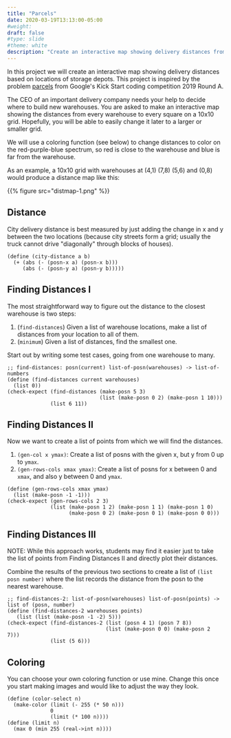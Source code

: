```yaml
---
title: "Parcels"
date: 2020-03-19T13:13:00-05:00
#weight: 
draft: false
#type: slide
#theme: white
description: "Create an interactive map showing delivery distances from the closest storage depot."
---
```


In this project we will create an interactive map showing delivery
distances based on locations of storage depots. This project is
inspired by the problem
[parcels](https://codingcompetitions.withgoogle.com/kickstart/round/0000000000050e01/000000000006987d) 
from Google's Kick Start coding competition 2019 Round A.

The CEO of an important delivery company needs your help to decide
where to build new warehouses. You are asked to make an interactive
map showing the distances from every warehouse to every square on a
10x10 grid.  Hopefully, you will be able to easily change it
later to a larger or smaller grid.

We will use a coloring function (see below) to change distances to
color on the red-purple-blue spectrum, so red is close to the warehouse and
blue is far from the warehouse.

As an example, a 10x10 grid with warehouses at (4,1) (7,8) (5,6)
and (0,8) would produce a distance map like this:

   {{% figure src="distmap-1.png" %}}

## Distance

City delivery distance is best measured by just adding the change in x
and y between the two locations (because city streets form a grid;
usually the truck cannot drive "diagonally" through blocks of houses).

```racket
(define (city-distance a b)
  (+ (abs (- (posn-x a) (posn-x b)))
     (abs (- (posn-y a) (posn-y b)))))
```

## Finding Distances I

The most straightforward way to figure out the distance to the closest
warehouse is two steps:

1. (`find-distances`) Given a list of warehouse locations, make a list of distances from
   your location to all of them.
2. (`minimum`) Given a list of distances, find the smallest one.

Start out by writing some test cases, going from one warehouse to many.

```racket
;; find-distances: posn(current) list-of-posn(warehouses) -> list-of-numbers
(define (find-distances current warehouses)
  (list 0))
(check-expect (find-distances (make-posn 5 3) 
                              (list (make-posn 0 2) (make-posn 1 10)))
              (list 6 11))
```


## Finding Distances II

Now we want to create a list of points from which we will find the
distances. 

1. `(gen-col x ymax)`: Create a list of posns with the given x,
   but y from 0 up to `ymax`.
2. `(gen-rows-cols xmax ymax)`: Create a list of posns for x
   between 0 and `xmax`, and also y between 0 and `ymax`.

```racket
(define (gen-rows-cols xmax ymax)
  (list (make-posn -1 -1)))
(check-expect (gen-rows-cols 2 3) 
              (list (make-posn 1 2) (make-posn 1 1) (make-posn 1 0)
                    (make-posn 0 2) (make-posn 0 1) (make-posn 0 0)))
```

## Finding Distances III

NOTE: While this approach works, students may find it easier just to
take the list of points from Finding Distances II and directly plot
their distances.

Combine the results of the previous two sections to create a
list of `(list posn number)` where the list records the distance from
the posn to the nearest warehouse.

```racket
;; find-distances-2: list-of-posn(warehouses) list-of-posn(points) -> list of (posn, number)
(define (find-distances-2 warehouses points)
   (list (list (make-posn -1 -2) 5)))
(check-expect (find-distances-2 (list (posn 4 1) (posn 7 8))
                                (list (make-posn 0 0) (make-posn 2 7)))
              (list (5 6)))
```

## Coloring

You can choose your own coloring function or use mine. Change this
once you start making images and would like to adjust the way they
look. 

```racket
(define (color-select n)
  (make-color (limit (- 255 (* 50 n)))
              0
              (limit (* 100 n))))
(define (limit n)
  (max 0 (min 255 (real->int n))))
```
